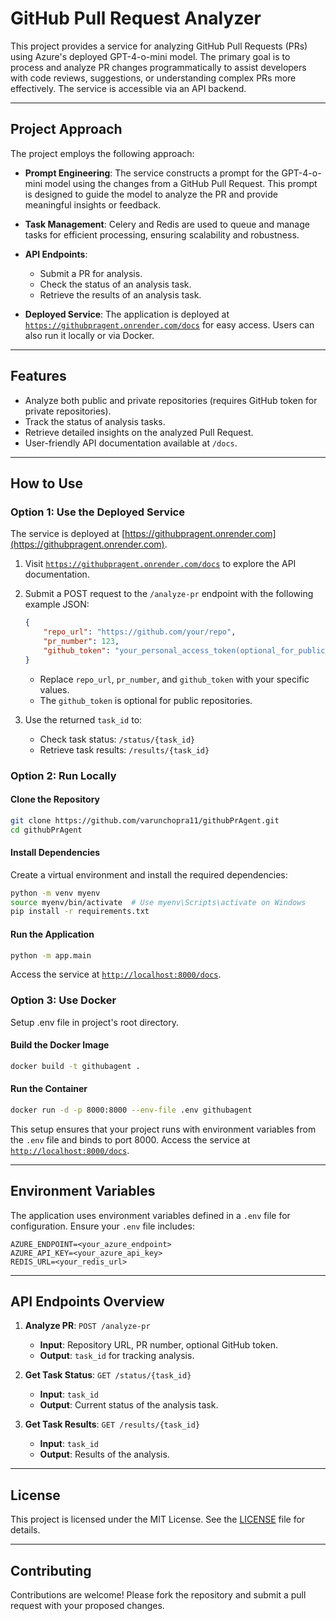 # GitHub Pull Request Analyzer

This project provides a service for analyzing GitHub Pull Requests (PRs) using Azure's deployed GPT-4-o-mini model. The primary goal is to process and analyze PR changes programmatically to assist developers with code reviews, suggestions, or understanding complex PRs more effectively. The service is accessible via an API backend.

---

## Project Approach

The project employs the following approach:

- **Prompt Engineering**: The service constructs a prompt for the GPT-4-o-mini model using the changes from a GitHub Pull Request. This prompt is designed to guide the model to analyze the PR and provide meaningful insights or feedback.

- **Task Management**: Celery and Redis are used to queue and manage tasks for efficient processing, ensuring scalability and robustness.

- **API Endpoints**:
  - Submit a PR for analysis.
  - Check the status of an analysis task.
  - Retrieve the results of an analysis task.

- **Deployed Service**: The application is deployed at [`https://githubpragent.onrender.com/docs`](https://githubpragent.onrender.com/docs) for easy access. Users can also run it locally or via Docker.

---

## Features

- Analyze both public and private repositories (requires GitHub token for private repositories).
- Track the status of analysis tasks.
- Retrieve detailed insights on the analyzed Pull Request.
- User-friendly API documentation available at `/docs`.

---

## How to Use

### Option 1: Use the Deployed Service

The service is deployed at [https://githubpragent.onrender.com](https://githubpragent.onrender.com).

1. Visit [`https://githubpragent.onrender.com/docs`](https://githubpragent.onrender.com/docs) to explore the API documentation.

2. Submit a POST request to the `/analyze-pr` endpoint with the following example JSON:

   ```json
   {
       "repo_url": "https://github.com/your/repo",
       "pr_number": 123,
       "github_token": "your_personal_access_token(optional_for_public_repos)"
   }
   ```

   - Replace `repo_url`, `pr_number`, and `github_token` with your specific values.
   - The `github_token` is optional for public repositories.

3. Use the returned `task_id` to:
   - Check task status: `/status/{task_id}`
   - Retrieve task results: `/results/{task_id}`

### Option 2: Run Locally

#### Clone the Repository

```bash
git clone https://github.com/varunchopra11/githubPrAgent.git
cd githubPrAgent
```

#### Install Dependencies

Create a virtual environment and install the required dependencies:

```bash
python -m venv myenv
source myenv/bin/activate  # Use myenv\Scripts\activate on Windows
pip install -r requirements.txt
```

#### Run the Application

```bash
python -m app.main
```

Access the service at [`http://localhost:8000/docs`](http://localhost:8000/docs).

### Option 3: Use Docker

Setup .env file in project's root directory.

#### Build the Docker Image

```bash
docker build -t githubagent .
```

#### Run the Container

```bash
docker run -d -p 8000:8000 --env-file .env githubagent
```

This setup ensures that your project runs with environment variables from the `.env` file and binds to port 8000. Access the service at [`http://localhost:8000/docs`](http://localhost:8000/docs).

---

## Environment Variables

The application uses environment variables defined in a `.env` file for configuration. Ensure your `.env` file includes:

```plaintext
AZURE_ENDPOINT=<your_azure_endpoint>
AZURE_API_KEY=<your_azure_api_key>
REDIS_URL=<your_redis_url>
```

---

## API Endpoints Overview

1. **Analyze PR**: `POST /analyze-pr`
   - **Input**: Repository URL, PR number, optional GitHub token.
   - **Output**: `task_id` for tracking analysis.

2. **Get Task Status**: `GET /status/{task_id}`
   - **Input**: `task_id`
   - **Output**: Current status of the analysis task.

3. **Get Task Results**: `GET /results/{task_id}`
   - **Input**: `task_id`
   - **Output**: Results of the analysis.

---

## License

This project is licensed under the MIT License. See the [LICENSE](LICENSE) file for details.

---

## Contributing

Contributions are welcome! Please fork the repository and submit a pull request with your proposed changes.
